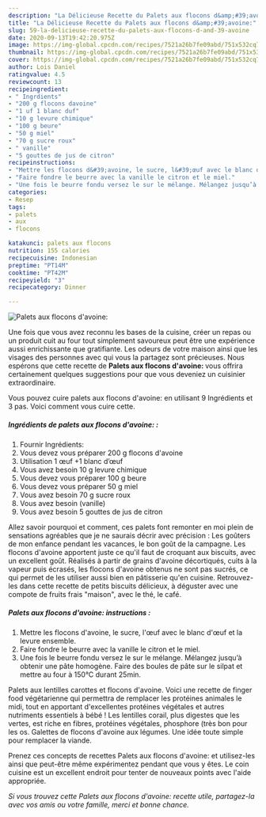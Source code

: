 ```yaml
---
description: "La Délicieuse Recette du Palets aux flocons d&amp;#39;avoine:"
title: "La Délicieuse Recette du Palets aux flocons d&amp;#39;avoine:"
slug: 59-la-delicieuse-recette-du-palets-aux-flocons-d-and-39-avoine
date: 2020-09-13T19:42:20.975Z
image: https://img-global.cpcdn.com/recipes/7521a26b7fe09abd/751x532cq70/palets-aux-flocons-davoine-photo-principale-de-la-recette.jpg
thumbnail: https://img-global.cpcdn.com/recipes/7521a26b7fe09abd/751x532cq70/palets-aux-flocons-davoine-photo-principale-de-la-recette.jpg
cover: https://img-global.cpcdn.com/recipes/7521a26b7fe09abd/751x532cq70/palets-aux-flocons-davoine-photo-principale-de-la-recette.jpg
author: Lois Daniel
ratingvalue: 4.5
reviewcount: 13
recipeingredient:
- " Ingrdients"
- "200 g flocons davoine"
- "1 uf 1 blanc duf"
- "10 g levure chimique"
- "100 g beure"
- "50 g miel"
- "70 g sucre roux"
- " vanille"
- "5 gouttes de jus de citron"
recipeinstructions:
- "Mettre les flocons d&#39;avoine, le sucre, l&#39;œuf avec le blanc d&#39;œuf et la levure ensemble."
- "Faire fondre le beurre avec la vanille le citron et le miel."
- "Une fois le beurre fondu versez le sur le mélange. Mélangez jusqu’à obtenir une pâte homogène. Faire des boules de pâte sur le silpat et mettre au four à 150°C durant 25min."
categories:
- Resep
tags:
- palets
- aux
- flocons

katakunci: palets aux flocons 
nutrition: 155 calories
recipecuisine: Indonesian
preptime: "PT14M"
cooktime: "PT42M"
recipeyield: "3"
recipecategory: Dinner

---
```



![Palets aux flocons d&#39;avoine:](https://img-global.cpcdn.com/recipes/7521a26b7fe09abd/751x532cq70/palets-aux-flocons-davoine-photo-principale-de-la-recette.jpg)

Une fois que vous avez reconnu les bases de la cuisine, créer un repas ou un produit cuit au four tout simplement savoureux peut être une expérience aussi enrichissante que gratifiante. Les odeurs de votre maison ainsi que les visages des personnes avec qui vous la partagez sont précieuses. Nous espérons que cette recette de <strong> Palets aux flocons d&#39;avoine: </strong> vous offrira certainement quelques suggestions pour que vous deveniez un cuisinier extraordinaire.

<!--inarticleads1-->

Vous pouvez cuire palets aux flocons d&#39;avoine: en utilisant 9 Ingrédients et 3 pas. Voici comment vous cuire cette.

##### Ingrédients de palets aux flocons d&#39;avoine: :

1. Fournir  Ingrédients:
1. Vous devez vous préparer 200 g flocons d&#39;avoine
1. Utilisation 1 œuf +1 blanc d’œuf
1. Vous avez besoin 10 g levure chimique
1. Vous devez vous préparer 100 g beure
1. Vous devez vous préparer 50 g miel
1. Vous avez besoin 70 g sucre roux
1. Vous avez besoin  (vanille)
1. Vous avez besoin 5 gouttes de jus de citron


Allez savoir pourquoi et comment, ces palets font remonter en moi plein de sensations agréables que je ne saurais décrir avec précision : Les goûters de mon enfance pendant les vacances, le bon goût de la campagne. Les flocons d&#39;avoine apportent juste ce qu&#39;il faut de croquant aux biscuits, avec un excellent goût. Réalisés à partir de grains d&#39;avoine décortiqués, cuits à la vapeur puis écrasés, les flocons d&#39;avoine obtenus ne sont pas sucrés, ce qui permet de les utiliser aussi bien en pâtisserie qu&#39;en cuisine. Retrouvez-les dans cette recette de petits biscuits délicieux, à déguster avec une compote de fruits frais &#34;maison&#34;, avec le thé, le café. 

<!--inarticleads2-->

##### Palets aux flocons d&#39;avoine: instructions :

1. Mettre les flocons d&#39;avoine, le sucre, l&#39;œuf avec le blanc d&#39;œuf et la levure ensemble.
1. Faire fondre le beurre avec la vanille le citron et le miel.
1. Une fois le beurre fondu versez le sur le mélange. Mélangez jusqu’à obtenir une pâte homogène. Faire des boules de pâte sur le silpat et mettre au four à 150°C durant 25min.


Palets aux lentilles carottes et flocons d&#39;avoine. Voici une recette de finger food végétarienne qui permettra de remplacer les protéines animales le midi, tout en apportant d&#39;excellentes protéines végétales et autres nutriments essentiels à bébé ! Les lentilles corail, plus digestes que les vertes, est riche en fibres, protéines végétales, phosphore (très bon pour les os. Galettes de flocons d&#39;avoine aux légumes. Une idée toute simple pour remplacer la viande. 

<!--inarticleads1-->

<p>
Prenez ces concepts de recettes Palets aux flocons d&#39;avoine: et utilisez-les ainsi que peut-être même expérimentez pendant que vous y êtes. Le coin cuisine est un excellent endroit pour tenter de nouveaux points avec l'aide appropriée.
</p>

<p>
<i>Si vous trouvez cette Palets aux flocons d&#39;avoine: recette utile, partagez-la avec vos amis ou votre famille, merci et bonne chance.</i>
</p>

